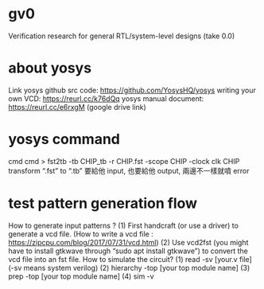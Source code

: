 # gv0
Verification research for general RTL/system-level designs (take 0.0)
# about yosys
Link
yosys github src code: https://github.com/YosysHQ/yosys 
writing your own VCD: https://reurl.cc/k76dQq 
yosys manual document: https://reurl.cc/e6rxgM (google drive link) 
# yosys command
cmd 
cmd > fst2tb -tb CHIP_tb -r CHIP.fst -scope CHIP -clock clk CHIP
transform “.fst” to “.tb”
要給他 input, 也要給他 output, 兩邊不一樣就噴 error
# test pattern generation flow
How to generate input patterns ?
(1) First handcraft (or use a driver) to generate a vcd file.
(How to write a vcd file : https://zipcpu.com/blog/2017/07/31/vcd.html)
(2) Use vcd2fst (you might have to install gtkwave through “sudo apt install gtkwave”) to convert the vcd file into an fst file.
How to simulate the circuit?
(1) read -sv [your.v file] (-sv means system verilog)
(2) hierarchy -top [your top module name]
(3) prep -top [your top module name]
(4) sim -v              